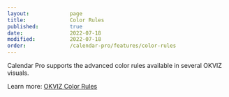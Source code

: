 ```yaml
---
layout:             page
title:              Color Rules
published:          true
date:               2022-07-18
modified:           2022-07-18
order:              /calendar-pro/features/color-rules
---
```


Calendar Pro supports the advanced color rules available in several OKVIZ visuals.

Learn more: [OKVIZ Color Rules](../../features/color-rules.md)
